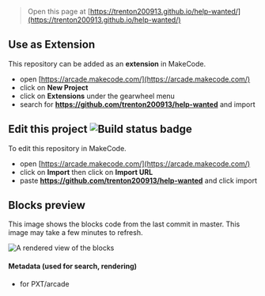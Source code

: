  


> Open this page at [https://trenton200913.github.io/help-wanted/](https://trenton200913.github.io/help-wanted/)

## Use as Extension

This repository can be added as an **extension** in MakeCode.

* open [https://arcade.makecode.com/](https://arcade.makecode.com/)
* click on **New Project**
* click on **Extensions** under the gearwheel menu
* search for **https://github.com/trenton200913/help-wanted** and import

## Edit this project ![Build status badge](https://github.com/trenton200913/help-wanted/workflows/MakeCode/badge.svg)

To edit this repository in MakeCode.

* open [https://arcade.makecode.com/](https://arcade.makecode.com/)
* click on **Import** then click on **Import URL**
* paste **https://github.com/trenton200913/help-wanted** and click import

## Blocks preview

This image shows the blocks code from the last commit in master.
This image may take a few minutes to refresh.

![A rendered view of the blocks](https://github.com/trenton200913/help-wanted/raw/master/.github/makecode/blocks.png)

#### Metadata (used for search, rendering)

* for PXT/arcade
<script src="https://makecode.com/gh-pages-embed.js"></script><script>makeCodeRender("{{ site.makecode.home_url }}", "{{ site.github.owner_name }}/{{ site.github.repository_name }}");</script>

